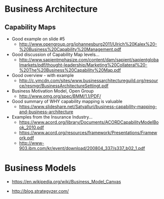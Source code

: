 
# Business Architecture


## Capability Maps
- Good example on slide #5
  * http://www.opengroup.org/johannesburg2011/Ulrich%20Kalex%20-%20Business%20Capability%20Management.pdf
- Good discussion of Capability Map levels...
  * http://www.sapientmphasize.com/content/dam/sapient/sapientglobalmarkets/pdf/thought-leadership/Marketing%20Collateral%20-%20The%20Business%20Capability%20Map.pdf
- Good overview - with example
  * http://c.ymcdn.com/sites/www.businessarchitectureguild.org/resource/resmgr/BusinessArchitectureSettingt.pdf
- Business Motivation Model, Open Group
  * http://www.omg.org/spec/BMM/1.1/PDF/
- Good summary of WHY capability mapping is valuable
  * https://www.slideshare.net/SatyaIluri/business-capability-mapping-and-business-architecture
- Examples from the Insurance Industry...
  * https://www.acord.org/library/Documents/ACORDCapabilityModelBook_2010.pdf
  * https://www.acord.org/resources/framework/Presentations/Framework.pdf
  * http://www-903.ibm.com/kr/event/download/200804_337/s337_b02_1.pdf





# Business Models
- https://en.wikipedia.org/wiki/Business_Model_Canvas

- http://blog.strategyzer.com/

